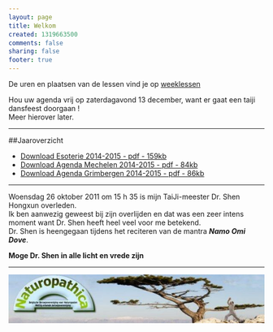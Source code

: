 ```yaml
--- 
layout: page
title: Welkom	
created: 1319663500
comments: false
sharing: false  
footer: true
---
```

 
De uren en plaatsen van de lessen vind je op [weeklessen](/taijiquan/weeklessen.html)


Hou uw agenda vrij op zaterdagavond 13 december, want er gaat een taiji dansfeest doorgaan !  
Meer hierover later.

---

##Jaaroverzicht
* [Download Esoterie 2014-2015 - pdf - 159kb](/flyers/Esoterie_2014-2015.pdf) 
* [Download Agenda Mechelen 2014-2015 - pdf - 84kb](/flyers/Agenda_Mechelen_2014-2015.pdf)  
* [Download Agenda Grimbergen 2014-2015 - pdf - 86kb](/flyers/Agenda_Grimbergen_2014-2015.pdf) 

---

Woensdag 26 oktober 2011 om 15 h 35 is mijn TaiJi-meester Dr. Shen Hongxun overleden.  
Ik ben aanwezig geweest bij zijn overlijden en dat was een zeer intens moment want Dr. Shen heeft heel veel voor me betekend.  
Dr. Shen is heengegaan tijdens het reciteren van de mantra ***Namo Omi Dove***.

**Moge Dr. Shen in alle licht en vrede zijn**


---

[![Naturopathica](images/naturopathica.jpg)](http://www.naturopathica.be/)